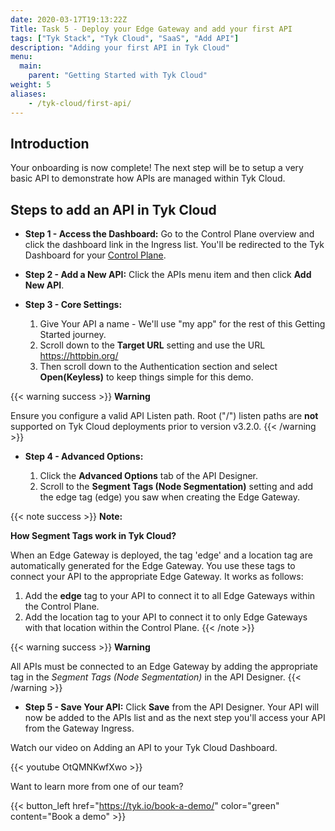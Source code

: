 ```yaml
---
date: 2020-03-17T19:13:22Z
Title: Task 5 - Deploy your Edge Gateway and add your first API
tags: ["Tyk Stack", "Tyk Cloud", "SaaS", "Add API"]
description: "Adding your first API in Tyk Cloud"
menu:
  main:
    parent: "Getting Started with Tyk Cloud"
weight: 5
aliases:
    - /tyk-cloud/first-api/
---
```


## Introduction

Your onboarding is now complete! The next step will be to setup a very basic API to demonstrate how APIs are managed within Tyk Cloud.

## Steps to add an API in Tyk Cloud

* **Step 1 - Access the Dashboard:** Go to the Control Plane overview and click the dashboard link in the Ingress list. You'll be redirected to the Tyk Dashboard for your [Control Plane](/docs/tyk-cloud/troubleshooting-support/glossary/#control-plane).
* **Step 2 - Add a New API:** Click the APIs menu item and then click **Add New API**.
* **Step 3 - Core Settings:**

  1. Give Your API a name - We'll use "my app" for the rest of this Getting Started journey.
  2. Scroll down to the **Target URL** setting and use the URL https://httpbin.org/
  3. Then scroll down to the Authentication section and select **Open(Keyless)** to keep things simple for this demo.

{{< warning success >}}
**Warning**
  
Ensure you configure a valid API Listen path.  Root ("/") listen paths are **not** supported on Tyk Cloud deployments prior to version v3.2.0.
{{< /warning >}}

* **Step 4 - Advanced Options:**

  1. Click the **Advanced Options** tab of the API Designer.
  2. Scroll to the **Segment Tags (Node Segmentation)** setting and add the edge tag (edge) you saw when creating the Edge Gateway.

{{< note success >}}
**Note:**

**How Segment Tags work in Tyk Cloud?**

When an Edge Gateway is deployed, the tag 'edge' and a location tag are automatically generated for the Edge Gateway. You use these tags to connect your API to the appropriate Edge Gateway. It works as follows:

1. Add the **edge** tag to your API to connect it to all Edge Gateways within the Control Plane.
2. Add the location tag to your API to connect it to only Edge Gateways with that location within the Control Plane.
{{< /note >}}

{{< warning success >}}
**Warning**
  
All APIs must be connected to an Edge Gateway by adding the appropriate tag in the *Segment Tags (Node Segmentation)* in the API Designer.
{{< /warning >}}

* **Step 5 - Save Your API:** Click **Save** from the API Designer. Your API will now be added to the APIs list and as the next step you'll access your API from the Gateway Ingress.

Watch our video on Adding an API to your Tyk Cloud Dashboard.

{{< youtube OtQMNKwfXwo >}}

Want to learn more from one of our team?

{{< button_left href="https://tyk.io/book-a-demo/" color="green" content="Book a demo" >}}